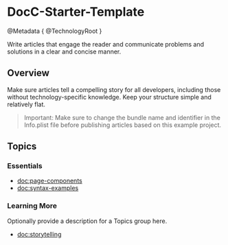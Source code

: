 # DocC-Starter-Template

@Metadata {
  @TechnologyRoot
}

Write articles that engage the reader and communicate problems and solutions in
a clear and concise manner.

## Overview

Make sure articles tell a compelling story for all developers, including those without technology-specific knowledge. Keep your structure simple and relatively flat.

> Important: Make sure to change the bundle name and identifier in the
  Info.plist file before publishing articles based on this example project.

## Topics

### Essentials

- <doc:page-components>
- <doc:syntax-examples>

### Learning More

Optionally provide a description for a Topics group here.

- <doc:storytelling>
